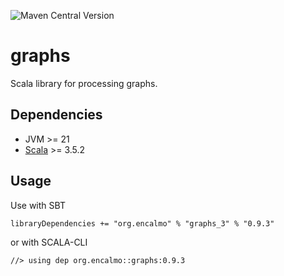 ![Maven Central Version](https://img.shields.io/maven-central/v/org.encalmo/graphs_3?style=for-the-badge)

# graphs

Scala library for processing graphs.

## Dependencies

   - JVM >= 21
   - [Scala](https://www.scala-lang.org/) >= 3.5.2

## Usage

Use with SBT

    libraryDependencies += "org.encalmo" % "graphs_3" % "0.9.3"

or with SCALA-CLI

    //> using dep org.encalmo::graphs:0.9.3
